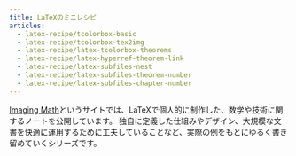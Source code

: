 ```yaml
---
title: LaTeXのミニレシピ
articles:
  - latex-recipe/tcolorbox-basic
  - latex-recipe/tcolorbox-tex2img
  - latex-recipe/latex-tcolorbox-theorems
  - latex-recipe/latex-hyperref-theorem-link
  - latex-recipe/latex-subfiles-nest
  - latex-recipe/latex-subfiles-theorem-number
  - latex-recipe/latex-subfiles-chapter-number
---
```


[Imaging Math](https://tomixyz-latex-notes.pages.dev/)というサイトでは、LaTeXで個人的に制作した、数学や技術に関するノートを公開しています。
独自に定義した仕組みやデザイン、大規模な文書を快適に運用するために工夫していることなど、実際の例をもとにゆるく書き留めていくシリーズです。
